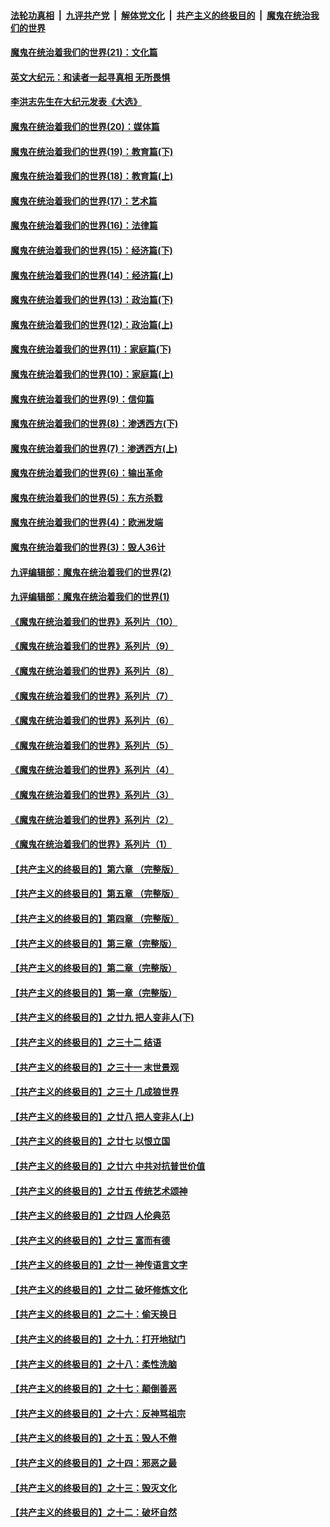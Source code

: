 ####  [法轮功真相](../../../../basic/blob/master/README.md?t=12140502) &nbsp;|&nbsp; [九评共产党](../../../../9ping.md/blob/master/README.md?t=12140502) &nbsp;|&nbsp; [解体党文化](../../../../jtdwh.md/blob/master/README.md?t=12140502)  &nbsp;|&nbsp; [共产主义的终极目的](../../../../gczydzjmd.md/blob/master/README.md?t=12140502) &nbsp;|&nbsp; [魔鬼在统治我们的世界](../../../../mgztzwmdsj.md/blob/master/README.md?t=12140502) 

#### [魔鬼在统治着我们的世界(21)：文化篇](../pages/nsc422/n10597706.md?t=12140502) 

#### [英文大纪元：和读者一起寻真相 无所畏惧](../pages/nsc422/n12542027.md?t=12140502) 

#### [李洪志先生在大纪元发表《大选》](../pages/nsc422/n12534746.md?t=12140502) 

#### [魔鬼在统治着我们的世界(20)：媒体篇](../pages/nsc422/n10586579.md?t=12140502) 

#### [魔鬼在统治着我们的世界(19)：教育篇(下)](../pages/nsc422/n10564808.md?t=12140502) 

#### [魔鬼在统治着我们的世界(18)：教育篇(上)](../pages/nsc422/n10526970.md?t=12140502) 

#### [魔鬼在统治着我们的世界(17)：艺术篇](../pages/nsc422/n10499093.md?t=12140502) 

#### [魔鬼在统治着我们的世界(16)：法律篇](../pages/nsc422/n10485969.md?t=12140502) 

#### [魔鬼在统治着我们的世界(15)：经济篇(下)](../pages/nsc422/n10469975.md?t=12140502) 

#### [魔鬼在统治着我们的世界(14)：经济篇(上)](../pages/nsc422/n10457370.md?t=12140502) 

#### [魔鬼在统治着我们的世界(13)：政治篇(下)](../pages/nsc422/n10448270.md?t=12140502) 

#### [魔鬼在统治着我们的世界(12)：政治篇(上)](../pages/nsc422/n10444576.md?t=12140502) 

#### [魔鬼在统治着我们的世界(11)：家庭篇(下)](../pages/nsc422/n10440961.md?t=12140502) 

#### [魔鬼在统治着我们的世界(10)：家庭篇(上)](../pages/nsc422/n10435448.md?t=12140502) 

#### [魔鬼在统治着我们的世界(9)：信仰篇](../pages/nsc422/n10432159.md?t=12140502) 

#### [魔鬼在统治着我们的世界(8)：渗透西方(下)](../pages/nsc422/n10429603.md?t=12140502) 

#### [魔鬼在统治着我们的世界(7)：渗透西方(上)](../pages/nsc422/n10426013.md?t=12140502) 

#### [魔鬼在统治着我们的世界(6)：输出革命](../pages/nsc422/n10421536.md?t=12140502) 

#### [魔鬼在统治着我们的世界(5)：东方杀戮](../pages/nsc422/n10417707.md?t=12140502) 

#### [魔鬼在统治着我们的世界(4)：欧洲发端](../pages/nsc422/n10414890.md?t=12140502) 

#### [魔鬼在统治着我们的世界(3)：毁人36计](../pages/nsc422/n10411583.md?t=12140502) 

#### [九评编辑部：魔鬼在统治着我们的世界(2)](../pages/nsc422/n10410036.md?t=12140502) 

#### [九评编辑部：魔鬼在统治着我们的世界(1)](../pages/nsc422/n10406825.md?t=12140502) 

#### [《魔鬼在统治着我们的世界》系列片（10）](../pages/nsc422/n12292670.md?t=12140502) 

#### [《魔鬼在统治着我们的世界》系列片（9）](../pages/nsc422/n12290859.md?t=12140502) 

#### [《魔鬼在统治着我们的世界》系列片（8）](../pages/nsc422/n12287445.md?t=12140502) 

#### [《魔鬼在统治着我们的世界》系列片（7）](../pages/nsc422/n12283425.md?t=12140502) 

#### [《魔鬼在统治着我们的世界》系列片（6）](../pages/nsc422/n12282314.md?t=12140502) 

#### [《魔鬼在统治着我们的世界》系列片（5）](../pages/nsc422/n12281419.md?t=12140502) 

#### [《魔鬼在统治着我们的世界》系列片（4）](../pages/nsc422/n12274024.md?t=12140502) 

#### [《魔鬼在统治着我们的世界》系列片（3）](../pages/nsc422/n12271322.md?t=12140502) 

#### [《魔鬼在统治着我们的世界》系列片（2）](../pages/nsc422/n12269049.md?t=12140502) 

#### [《魔鬼在统治着我们的世界》系列片（1）](../pages/nsc422/n12267575.md?t=12140502) 

#### [【共产主义的终极目的】第六章 （完整版）](../pages/nsc422/n11428913.md?t=12140502) 

#### [【共产主义的终极目的】第五章 （完整版）](../pages/nsc422/n11428912.md?t=12140502) 

#### [【共产主义的终极目的】第四章 （完整版）](../pages/nsc422/n11428907.md?t=12140502) 

#### [【共产主义的终极目的】第三章（完整版）](../pages/nsc422/n11428848.md?t=12140502) 

#### [【共产主义的终极目的】第二章（完整版）](../pages/nsc422/n11428831.md?t=12140502) 

#### [【共产主义的终极目的】第一章（完整版）](../pages/nsc422/n11417651.md?t=12140502) 

#### [【共产主义的终极目的】之廿九 把人变非人(下)](../pages/nsc422/n11344140.md?t=12140502) 

#### [【共产主义的终极目的】之三十二 结语](../pages/nsc422/n11360535.md?t=12140502) 

#### [【共产主义的终极目的】之三十一 末世景观](../pages/nsc422/n11351129.md?t=12140502) 

#### [【共产主义的终极目的】之三十 几成狼世界](../pages/nsc422/n11348280.md?t=12140502) 

#### [【共产主义的终极目的】之廿八 把人变非人(上)](../pages/nsc422/n11340492.md?t=12140502) 

#### [【共产主义的终极目的】之廿七 以恨立国](../pages/nsc422/n11336944.md?t=12140502) 

#### [【共产主义的终极目的】之廿六 中共对抗普世价值](../pages/nsc422/n11324785.md?t=12140502) 

#### [【共产主义的终极目的】之廿五 传统艺术颂神](../pages/nsc422/n11296396.md?t=12140502) 

#### [【共产主义的终极目的】之廿四 人伦典范](../pages/nsc422/n11296397.md?t=12140502) 

#### [【共产主义的终极目的】之廿三 富而有德](../pages/nsc422/n11283598.md?t=12140502) 

#### [【共产主义的终极目的】之廿一 神传语言文字](../pages/nsc422/n11263265.md?t=12140502) 

#### [【共产主义的终极目的】之廿二 破坏修炼文化](../pages/nsc422/n11245728.md?t=12140502) 

#### [【共产主义的终极目的】之二十：偷天换日](../pages/nsc422/n11238846.md?t=12140502) 

#### [【共产主义的终极目的】之十九：打开地狱门](../pages/nsc422/n11206376.md?t=12140502) 

#### [【共产主义的终极目的】之十八：柔性洗脑](../pages/nsc422/n11199994.md?t=12140502) 

#### [【共产主义的终极目的】之十七：颠倒善恶](../pages/nsc422/n11179782.md?t=12140502) 

#### [【共产主义的终极目的】之十六：反神骂祖宗](../pages/nsc422/n11166798.md?t=12140502) 

#### [【共产主义的终极目的】之十五：毁人不倦](../pages/nsc422/n11166792.md?t=12140502) 

#### [【共产主义的终极目的】之十四：邪恶之最](../pages/nsc422/n11150249.md?t=12140502) 

#### [【共产主义的终极目的】之十三：毁灭文化](../pages/nsc422/n11135227.md?t=12140502) 

#### [【共产主义的终极目的】之十二：破坏自然](../pages/nsc422/n11135214.md?t=12140502) 

